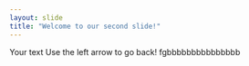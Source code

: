 ```yaml
---
layout: slide
title: "Welcome to our second slide!"
---
```

Your text
Use the left arrow to go back!
fgbbbbbbbbbbbbbbb
